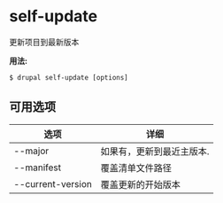 # self-update
更新项目到最新版本

**用法:**
```
$ drupal self-update [options]
```

## 可用选项
选项 | 详细
-------|-------------
--major | 如果有，更新到最近主版本.
--manifest | 覆盖清单文件路径
--current-version | 覆盖更新的开始版本
